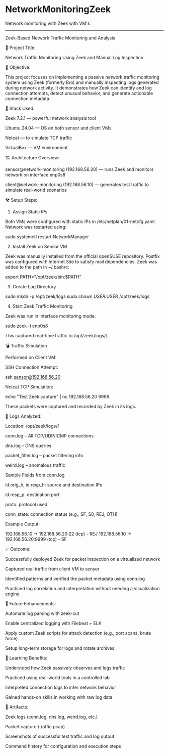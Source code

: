 # NetworkMonitoringZeek
Network monitoring with Zeek with VM's

-----------------------------------------------------------------------------------------------------------------------------------------------------------------------------------------------------------------------------------------------------------------------------------------------


Zeek-Based Network Traffic Monitoring and Analysis

📌 Project Title:

Network Traffic Monitoring Using Zeek and Manual Log Inspection

🎯 Objective:

This project focuses on implementing a passive network traffic monitoring system using Zeek (formerly Bro) and manually inspecting logs generated during network activity. It demonstrates how Zeek can identify and log connection attempts, detect unusual behavior, and generate actionable connection metadata.

🧰 Stack Used:

Zeek 7.2.1 — powerful network analysis tool

Ubuntu 24.04 — OS on both sensor and client VMs

Netcat — to simulate TCP traffic

VirtualBox — VM environment

🏗️ Architecture Overview:

sensor@network-monitoring (192.168.56.20) — runs Zeek and monitors network on interface enp0s8

client@network-monitoring (192.168.56.10) — generates test traffic to simulate real-world scenarios

🛠️ Setup Steps:

1. Assign Static IPs

Both VMs were configured with static IPs in /etc/netplan/01-netcfg.yaml. Network was restarted using:

sudo systemctl restart NetworkManager

2. Install Zeek on Sensor VM

Zeek was manually installed from the official openSUSE repository. Postfix was configured with Internet Site to satisfy mail dependencies. Zeek was added to the path in ~/.bashrc:

export PATH="/opt/zeek/bin:$PATH"

3. Create Log Directory

sudo mkdir -p /opt/zeek/logs
sudo chown $USER:$USER /opt/zeek/logs

4. Start Zeek Traffic Monitoring

Zeek was run in interface monitoring mode:

sudo zeek -i enp0s8

This captured real-time traffic to /opt/zeek/logs/<YYYY-MM-DD>/.

💣 Traffic Simulation

Performed on Client VM:

SSH Connection Attempt:

ssh sensor@192.168.56.20

Netcat TCP Simulation:

echo "Test Zeek capture" | nc 192.168.56.20 9999

These packets were captured and recorded by Zeek in its logs.

📂 Logs Analyzed:

Location: /opt/zeek/logs/<date>/

conn.log – All TCP/UDP/ICMP connections

dns.log – DNS queries

packet_filter.log – packet filtering info

weird.log – anomalous traffic

Sample Fields from conn.log

id.orig_h, id.resp_h: source and destination IPs

id.resp_p: destination port

proto: protocol used

conn_state: connection status (e.g., SF, S0, REJ, OTH)

Example Output:

192.168.56.10 → 192.168.56.20:22 (tcp) - REJ
192.168.56.10 → 192.168.56.20:9999 (tcp) - SF

✅ Outcome:

Successfully deployed Zeek for packet inspection on a virtualized network

Captured real traffic from client VM to sensor

Identified patterns and verified the packet metadata using conn.log

Practiced log correlation and interpretation without needing a visualization engine

📘 Future Enhancements:

Automate log parsing with zeek-cut

Enable centralized logging with Filebeat + ELK

Apply custom Zeek scripts for attack detection (e.g., port scans, brute force)

Setup long-term storage for logs and rotate archives

🧠 Learning Benefits:

Understood how Zeek passively observes and logs traffic

Practiced using real-world tools in a controlled lab

Interpreted connection logs to infer network behavior

Gained hands-on skills in working with raw log data

📂 Artifacts:

Zeek logs (conn.log, dns.log, weird.log, etc.)

Packet capture (traffic.pcap)

Screenshots of successful test traffic and log output

Command history for configuration and execution steps
